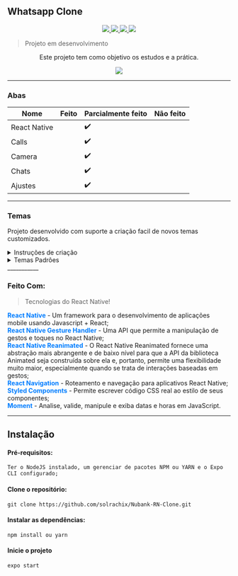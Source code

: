 ## Whatsapp Clone

<p align="center">
<a aria-label="Versão do Node" href="https://github.com/nodejs/node/blob/master/doc/changelogs/CHANGELOG_V12.md#12.14.1">
    <img src="https://img.shields.io/badge/node.js@lts-12.14.1-informational?logo=Node.JS"></img>
  </a>
 <a aria-label="Versão do React" href="https://github.com/facebook/react/blob/master/CHANGELOG.md#16120-november-14-2019">
    <img src="https://img.shields.io/badge/react-16.9.0-informational?logo=react"></img>
  </a>
   <a aria-label="Versão do React Native" href="https://github.com/facebook/react/blob/master/CHANGELOG.md#16120-november-14-2019">
    <img src="https://img.shields.io/badge/react%20native-0.61-informational?logo=react"></img>
  </a>
  <a aria-label="Versão do Expo" href="https://www.npmjs.com/package/expo-cli/v/3.11.5">
    <img src="https://img.shields.io/badge/expo--CLI-3.11.5-informational?logo=expo"></img>
  </a>
</p>

> Projeto em desenvolvimento

<p align="center">
	Este projeto tem como objetivo os estudos e a prática.
</p>

<p align="center">
<img src="https://github.com/solrachix/Whatsapp-RN-Clone/blob/master/assets/Template.png?raw=true"/>
</p>

___________

### Abas
|  Nome |  Feito  | Parcialmente feito  | Não feito  |
| ------------ | ------------ | ------------ | ------------ |
| React Native || :heavy_check_mark:  |   |
| Calls		 || :heavy_check_mark:  |   |
| Camera || :heavy_check_mark:  |   |
| Chats     || :heavy_check_mark:  |   |
| Ajustes  || :heavy_check_mark:  |   |

___________

### Temas

Projeto desenvolvido com suporte a criação facil de novos temas customizados.

<details><summary>Instruções de criação</summary>
Na pasta aonde deve ser colocado os temas <br/>
> https://github.com/solrachix/Whatsapp-RN-Clone/tree/master/src/styles/themes

``` jsx
export default {
    title: 'Dark',
  
    colors: {
        primary: '#007dff',
        secundary: '#282a36',
        tertiary: '#44475a',
        quarterly: '#aeaeb0',
   
        background: '#101010',
        text: '#6272a4',
        placeholder: '#959698',

        Cyan: '#8be9fd',
        Green: '#50fa7b',
        Orange: '#ffb86c',
        Pink: '#ff79c6',
        Purple: '#bd93f9',
        Red: '#ff5555',
        Yellow: '#f1fa8c',
    }
};
```


</details>

<details><summary>Temas Padrôes </summary>
Pasta aonde deve ser encontrado os temas <br/>
> https://github.com/solrachix/Whatsapp-RN-Clone/tree/master/src/styles/themes


</details>
___________

### Feito Com:
 >   Tecnologias do React Native!


<strong style="color: #007dff" >React Native</strong> - Um framework para o desenvolvimento de aplicações mobile usando Javascript + React;
<br/>
<strong style="color: #007dff" >React Native Gesture Handler</strong> - Uma API que permite a manipulação de gestos e toques no React Native;
<br/>
<strong style="color: #007dff" >React Native Reanimated</strong> - O React Native Reanimated fornece uma abstração mais abrangente e de baixo nível para que a API da biblioteca Animated seja construída sobre ela e, portanto, permite uma flexibilidade muito maior, especialmente quando se trata de interações baseadas em gestos;
<br/>
<strong style="color: #007dff" >React Navigation</strong> - Roteamento e navegação para aplicativos React Native;
<br/>
<strong style="color: #007dff" >Styled Components</strong> - Permite escrever código CSS real ao estilo de seus componentes;
<br/>
<strong style="color: #007dff" >Moment</strong> - Analise, valide, manipule e exiba datas e horas em JavaScript.

___________


## Instalação

#### Pré-requisitos:
	Ter o NodeJS instalado, um gerenciar de pacotes NPM ou YARN e o Expo CLI configurado;
#### Clone o repositório: 
	git clone https://github.com/solrachix/Nubank-RN-Clone.git

#### Instalar as dependências: 
	npm install ou yarn
#### Inicie o projeto
	expo start
